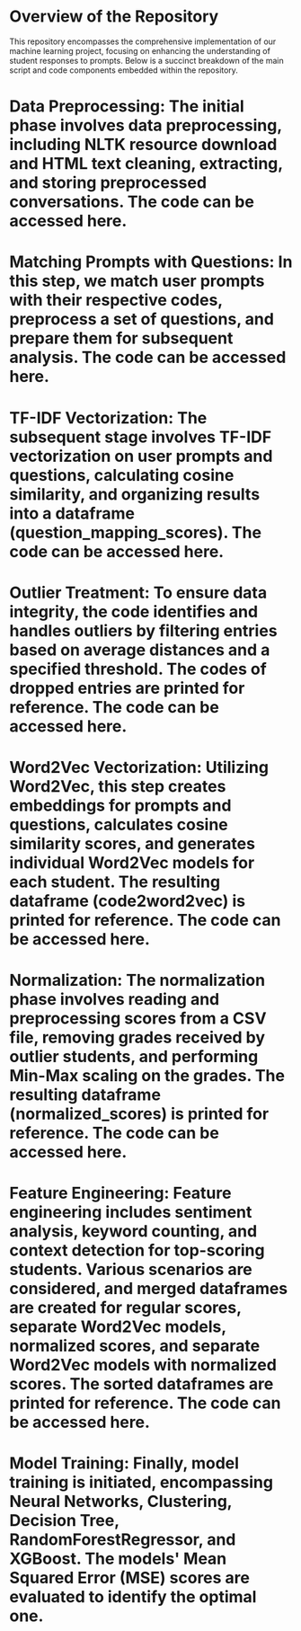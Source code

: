 # Overview of the Repository

This repository encompasses the comprehensive implementation of our machine learning project, focusing on enhancing the understanding of student responses to prompts. Below is a succinct breakdown of the main script and code components embedded within the repository.

# Data Preprocessing: The initial phase involves data preprocessing, including NLTK resource download and HTML text cleaning, extracting, and storing preprocessed conversations. The code can be accessed here.

# Matching Prompts with Questions: In this step, we match user prompts with their respective codes, preprocess a set of questions, and prepare them for subsequent analysis. The code can be accessed here.

# TF-IDF Vectorization: The subsequent stage involves TF-IDF vectorization on user prompts and questions, calculating cosine similarity, and organizing results into a dataframe (question_mapping_scores). The code can be accessed here.

# Outlier Treatment: To ensure data integrity, the code identifies and handles outliers by filtering entries based on average distances and a specified threshold. The codes of dropped entries are printed for reference. The code can be accessed here.

# Word2Vec Vectorization: Utilizing Word2Vec, this step creates embeddings for prompts and questions, calculates cosine similarity scores, and generates individual Word2Vec models for each student. The resulting dataframe (code2word2vec) is printed for reference. The code can be accessed here.

# Normalization: The normalization phase involves reading and preprocessing scores from a CSV file, removing grades received by outlier students, and performing Min-Max scaling on the grades. The resulting dataframe (normalized_scores) is printed for reference. The code can be accessed here.

# Feature Engineering: Feature engineering includes sentiment analysis, keyword counting, and context detection for top-scoring students. Various scenarios are considered, and merged dataframes are created for regular scores, separate Word2Vec models, normalized scores, and separate Word2Vec models with normalized scores. The sorted dataframes are printed for reference. The code can be accessed here.

# Model Training: Finally, model training is initiated, encompassing Neural Networks, Clustering, Decision Tree, RandomForestRegressor, and XGBoost. The models' Mean Squared Error (MSE) scores are evaluated to identify the optimal one.
